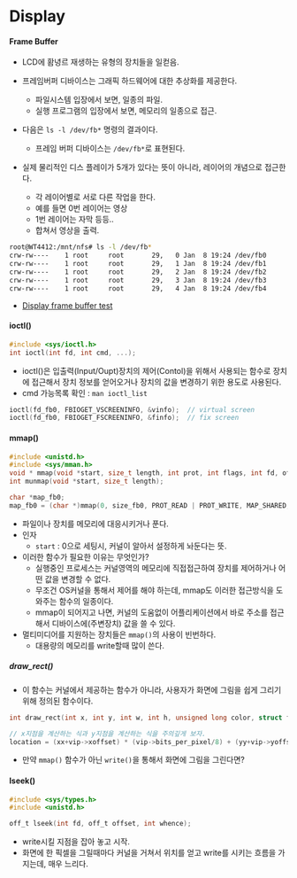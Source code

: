 # Display

#### Frame Buffer
- LCD에 홤녕르 재생하는 유형의 장치들을 일컫음.
- 프레임버퍼 디바이스는 그래픽 하드웨어에 대한 추상화를 제공한다.
  - 파일시스템 입장에서 보면, 일종의 파일.
  - 실행 프로그램의 입장에서 보면, 메모리의 일종으로 접근.

- 다음은 `ls -l /dev/fb*` 명령의 결과이다.
  - 프레임 버퍼 디바이스는 `/dev/fb*`로 표현된다.

- 실제 물리적인 디스 플레이가 5개가 있다는 뜻이 아니라, 레이어의 개념으로 접근한다.
  - 각 레이어별로 서로 다른 작업을 한다.
  - 예를 들면 0번 레이어는 영상
  - 1번 레이어는 자막 등등..
  - 합쳐서 영상을 출력.

```bash
root@WT4412:/mnt/nfs# ls -l /dev/fb*
crw-rw----    1 root     root       29,   0 Jan  8 19:24 /dev/fb0
crw-rw----    1 root     root       29,   1 Jan  8 19:24 /dev/fb1
crw-rw----    1 root     root       29,   2 Jan  8 19:24 /dev/fb2
crw-rw----    1 root     root       29,   3 Jan  8 19:24 /dev/fb3
crw-rw----    1 root     root       29,   4 Jan  8 19:24 /dev/fb4
```

- [Display frame buffer test](./multimedia/EX04-01_fbtest/fbtest.c)

#### ioctl()
```c
#include <sys/ioctl.h>
int ioctl(int fd, int cmd, ...);
```
- ioctl()은 입출력(Input/Oupt)장치의 제어(Contol)을 위해서 사용되는 함수로 장치에 접근해서 장치 정보를 얻어오거나 장치의 값을 변경하기 위한 용도로 사용된다.
- cmd 가능목록 확인 : `man ioctl_list`

```c
ioctl(fd_fb0, FBIOGET_VSCREENINFO, &vinfo);  // virtual screen
ioctl(fd_fb0, FBIOGET_FSCREENINFO, &finfo);  // fix screen
```

#### mmap()
```c
#include <unistd.h>
#include <sys/mman.h>
void * mmap(void *start, size_t length, int prot, int flags, int fd, off_t offset);
int munmap(void *start, size_t length);

char *map_fb0;
map_fb0 = (char *)mmap(0, size_fb0, PROT_READ | PROT_WRITE, MAP_SHARED, fd_fb0, 0);
```
- 파일이나 장치를 메모리에 대응시키거나 푼다.
- 인자
  - `start` : 0으로 세팅시, 커널이 알아서 설정하게 놔둔다는 뜻.
- 이러한 함수가 필요한 이유는 무엇인가?
  - 실행중인 프로세스는 커널영역의 메모리에 직접접근하여 장치를 제어하거나 어떤 값을 변경할 수 없다.
  - 무조건 OS커널을 통해서 제어를 해야 하는데, mmap도 이러한 접근방식을 도와주는 함수의 일종이다.
  - mmap이 되어지고 나면, 커널의 도움없이 어플리케이션에서 바로 주소를 접근해서 디바이스에(주변장치) 값을 쓸 수 있다.
- 멀티미디어를 지원하는 장치들은 `mmap()`의 사용이 빈번하다.
  - 대용량의 메모리를 write할때 많이 쓴다.
  
##### draw_rect()
- 이 함수는 커널에서 제공하는 함수가 아니라, 사용자가 화면에 그림을 쉽게 그리기 위해 정의된 함수이다.

```c
int draw_rect(int x, int y, int w, int h, unsigned long color, struct fb_var_screeninfo *vip, struct fb_fix_screeninfo *fip, char *map);

// x지점을 계산하는 식과 y지점을 계산하는 식을 주의깊게 보자.
location = (xx+vip->xoffset) * (vip->bits_per_pixel/8) + (yy+vip->yoffset) * fip->line_length;
```
- 만약 `mmap()` 함수가 아닌 `write()`을 통해서 화면에 그림을 그린다면?


#### lseek()
```c
#include <sys/types.h>
#include <unistd.h>

off_t lseek(int fd, off_t offset, int whence);
```
- write시킬 지점을 잡아 놓고 시작.
- 화면에 한 픽셀을 그릴때마다 커널을 거쳐서 위치를 얻고 write를 시키는 흐름을 가지는데, 매우 느리다.
